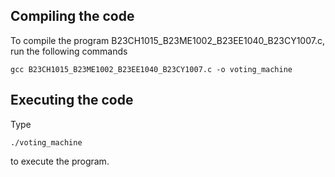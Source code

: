 ## Compiling the code
To compile the program B23CH1015_B23ME1002_B23EE1040_B23CY1007.c, run the following commands
```console
gcc B23CH1015_B23ME1002_B23EE1040_B23CY1007.c -o voting_machine
```

## Executing the code
Type 
```console
./voting_machine
```
to execute the program.
